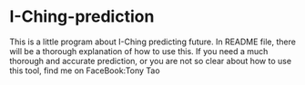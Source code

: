 # I-Ching-prediction
This is a little program about I-Ching predicting future. In README file, there will be a thorough explanation of how to use this.
If you need a much thorough and accurate prediction, or you are not so clear about how to use this tool, find me on FaceBook:Tony Tao
